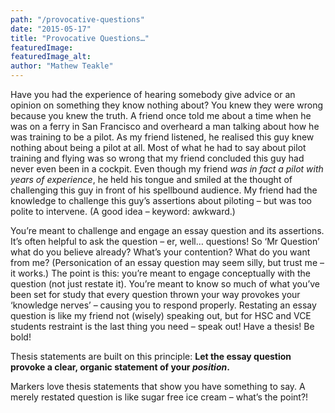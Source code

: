 ```yaml
---
path: "/provocative-questions"
date: "2015-05-17"
title: "Provocative Questions…"
featuredImage:
featuredImage_alt:
author: "Mathew Teakle"
---
```


Have you had the experience of hearing somebody give advice or an opinion on something they know nothing about? You knew they were wrong because you knew the truth. A friend once told me about a time when he was on a ferry in San Francisco and overheard a man talking about how he was training to be a pilot. As my friend listened, he realised this guy knew nothing about being a pilot at all. Most of what he had to say about pilot training and flying was so wrong that my friend concluded this guy had never even been in a cockpit. Even though my friend *was in fact a pilot with years of experience*, he held his tongue and smiled at the thought of challenging this guy in front of his spellbound audience. My friend had the knowledge to challenge this guy’s assertions about piloting – but was too polite to intervene. (A good idea – keyword: awkward.)

You’re meant to challenge and engage an essay question and its assertions. It’s often helpful to ask the question – er, well… questions! So ‘Mr Question’ what do you believe already? What’s your contention? What do you want from me? (Personication of an essay question may seem silly, but trust me – it works.) The point is this: you’re meant to engage conceptually with the question (not just restate it). You’re meant to know so much of what you’ve been set for study that every question thrown your way provokes your ‘knowledge nerves’ – causing you to respond properly. Restating an essay question is like my friend not (wisely) speaking out, but for HSC and VCE students restraint is the last thing you need – speak out! Have a thesis! Be bold!

Thesis statements are built on this principle: **Let the essay question provoke a clear, organic statement of your *position*.**

Markers love thesis statements that show you have something to say. A merely restated question is like sugar free ice cream – what’s the point?!